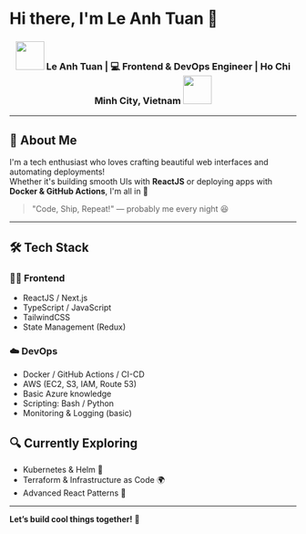 <!---
tuanla7402/tuanla7402 is a ✨ special ✨ repository because its `README.md` (this file) appears on your GitHub profile.
You can click the Preview link to take a look at your changes.
--->

# Hi there, I'm Le Anh Tuan 👋

<div align="center">
  <h3>
    <img src="https://thuvienmeme.com/wp-content/uploads/2024/08/meo-dien-cuong-go-ban-phim-laptop.gif" width="50" />
    Le Anh Tuan | 💻 Frontend & DevOps Engineer | Ho Chi Minh City, Vietnam
    <img src="https://thuvienmeme.com/wp-content/uploads/2024/08/meo-dien-cuong-go-ban-phim-laptop.gif" width="50" />
  </h3>
</div>

---

## 🚀 About Me

I'm a tech enthusiast who loves crafting beautiful web interfaces and automating deployments!  
Whether it's building smooth UIs with **ReactJS** or deploying apps with **Docker & GitHub Actions**, I'm all in 💪  

> "Code, Ship, Repeat!" — probably me every night 😆  

---

## 🛠️ Tech Stack

### 🧑‍💻 Frontend
- ReactJS / Next.js
- TypeScript / JavaScript
- TailwindCSS
- State Management (Redux)

### ☁️ DevOps
- Docker / GitHub Actions / CI-CD
- AWS (EC2, S3, IAM, Route 53)
- Basic Azure knowledge
- Scripting: Bash / Python
- Monitoring & Logging (basic)

## 🔍 Currently Exploring

- Kubernetes & Helm 🚢  
- Terraform & Infrastructure as Code 🌍  
- Advanced React Patterns 🧩  

---

**Let’s build cool things together!** 🌈  

[github]: https://github.com/tuanla7402  
[linkedin]: https://www.linkedin.com/in/l%C3%AA-anh-tu%E1%BA%A5n-3a2b3a283/  
[gmail]: mrtuan7402@gmail.com
